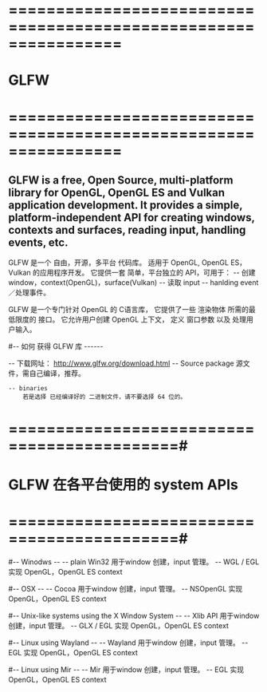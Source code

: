 

# ================================================================ #
#                          GLFW
# ================================================================ #

GLFW is a free, Open Source, multi-platform library for OpenGL, OpenGL ES 
and Vulkan application development. 
It provides a simple, platform-independent API for 
creating windows, contexts and surfaces, 
reading input, handling events, etc.
-----
GLFW 是一个 自由，开源，多平台 代码库。
适用于 OpenGL, OpenGL ES， Vulkan 的应用程序开发。
它提供一套 简单，平台独立的 API，可用于：
    -- 创建 window，context(OpenGL)，surface(Vulkan)
    -- 读取 input
    -- hanlding event／处理事件。


GLFW 是一个专门针对 OpenGL 的 C语言库，
它提供了一些 渲染物体 所需的最低限度的 接口。
它允许用户创建 OpenGL 上下文，
定义 窗口参数 以及 处理用户输入。


#-- 如何 获得 GLFW 库 ------

-- 下载网址：
http://www.glfw.org/download.html
    -- Source package
        源文件，需自己编译，推荐。

    -- binaries
        若是选择 已经编译好的 二进制文件，请不要选择 64 位的。


# ============================================#
#        GLFW 在各平台使用的 system APIs
# ============================================#

#-- Winodws --
    -- plain Win32     用于window 创建，input 管理。
    -- WGL / EGL       实现 OpenGL，OpenGL ES context

#-- OSX --
    -- Cocoa         用于window 创建，input 管理。
    -- NSOpenGL      实现 OpenGL，OpenGL ES context

#-- Unix-like systems using the X Window System --
    -- Xlib API      用于window 创建，input 管理。
    -- GLX / EGL     实现 OpenGL，OpenGL ES context

#-- Linux using Wayland --
    -- Wayland      用于window 创建，input 管理。
    -- EGL          实现 OpenGL，OpenGL ES context

#-- Linux using Mir --
    -- Mir        用于window 创建，input 管理。
    -- EGL        实现 OpenGL，OpenGL ES context




